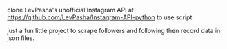 clone LevPasha's unofficial Instagram API at https://github.com/LevPasha/Instagram-API-python to use script

just a fun little project to scrape followers and following then record data in json files.
